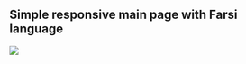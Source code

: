 
<h2>
  Simple responsive main page with Farsi language
</h2>

<img src='https://github.com/mahdi-GKH/Responsive_Homepage_Front-End_Persian/assets/94890007/1ef6e95b-40d9-445b-bb8d-2294ba0183f7'>
